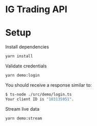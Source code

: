 # IG Trading API

# Setup
Install dependencies
```bash
yarn install
```

Validate credentials
```bash
yarn demo:login
```
You should receive a response similar to:
```bash
$ ts-node ./src/demo/login.ts
Your client ID is "103135951".
```

Stream live data
```bash
yarn demo:stream
```
